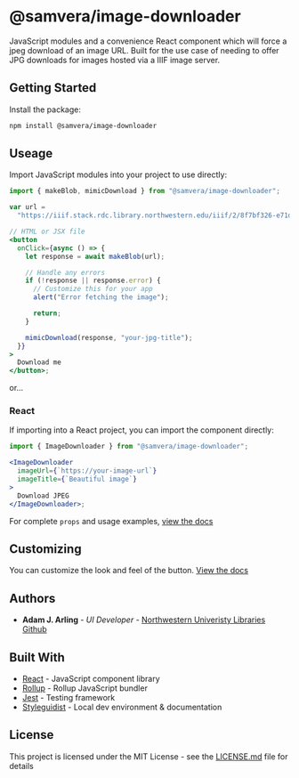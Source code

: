 # @samvera/image-downloader

JavaScript modules and a convenience React component which will force a jpeg download of an image URL. Built for the use case of needing to offer JPG downloads for images hosted via a IIIF image server.

## Getting Started

Install the package:

```bash
npm install @samvera/image-downloader

```

## Useage

Import JavaScript modules into your project to use directly:

```jsx
import { makeBlob, mimicDownload } from "@samvera/image-downloader";

var url =
  "https://iiif.stack.rdc.library.northwestern.edu/iiif/2/8f7bf326-e71d-4b6f-abb8-f6a40f412883/full/3000,/0/default.jpg";

// HTML or JSX file
<button
  onClick={async () => {
    let response = await makeBlob(url);

    // Handle any errors
    if (!response || response.error) {
      // Customize this for your app
      alert("Error fetching the image");

      return;
    }

    mimicDownload(response, "your-jpg-title");
  }}
>
  Download me
</button>;
```

or...

### React

If importing into a React project, you can import the component directly:

```jsx
import { ImageDownloader } from "@samvera/image-downloader";

<ImageDownloader
  imageUrl={`https://your-image-url`}
  imageTitle={`Beautiful image`}
>
  Download JPEG
</ImageDownloader>;
```

For complete `props` and usage examples, [view the docs](https://samvera-labs.github.io/image-downloader/)

## Customizing

You can customize the look and feel of the button. [View the docs](https://samvera-labs.github.io/image-downloader/)

## Authors

- **Adam J. Arling** - _UI Developer_ - [Northwestern Univeristy Libraries](https://github.com/nulib) [Github](https://github.com/adamjarling)

## Built With

- [React](https://reactjs.org/) - JavaScript component library
- [Rollup](https://rollupjs.org/) - Rollup JavaScript bundler
- [Jest](https://jestjs.io/) - Testing framework
- [Styleguidist](https://react-styleguidist.js.org/) - Local dev environment &amp; documentation

## License

This project is licensed under the MIT License - see the [LICENSE.md](LICENSE.md) file for details
